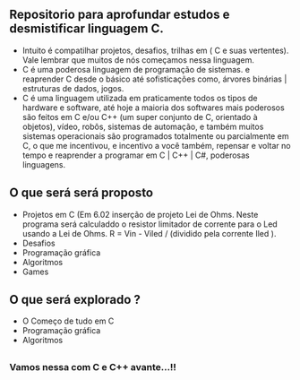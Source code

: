## Repositorio para aprofundar estudos e desmistificar linguagem C. 
 - Intuito é compatilhar projetos, desafios, trilhas em ( C e suas vertentes). Vale lembrar que muitos de nós começamos nessa linguagem. 
 - C é uma poderosa linguagem de programação de sistemas. e reaprender C desde o básico até sofisticações como, árvores binárias | estruturas de dados, jogos.
 - C  é uma linguagem utilizada em praticamente todos os tipos de hardware e software, até hoje a maioria dos softwares mais poderosos são feitos em C e/ou C++ (um super conjunto de C, orientado à objetos), vídeo, robôs, sistemas de automação, e também muitos sistemas operacionais são programados totalmente ou parcialmente em C, o que me incentivou, e incentivo a você também, repensar e voltar no tempo e reaprender a programar em C | C++ | C#, poderosas linguagens.
 
## O que será será proposto
-  Projetos em C (Em 6.02 inserção de projeto Lei de Ohms. Neste programa será calculaddo o resistor limitador de corrente para o Led usando a Lei de Ohms. R = Vin - Viled / (dividido pela corrente Iled ).
-  Desafios 
- Programação gráfica
- Algoritmos
- Games
## O que será explorado ?
- O Começo de tudo em C 
- Programação gráfica
- Algoritmos

## 
### Vamos nessa com C e C++ avante...!!
#

